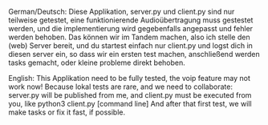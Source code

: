 German/Deutsch:
Diese Applikation, server.py und client.py sind nur teilweise getestet, eine funktionierende Audioübertragung muss gestestet werden, und die implementierung wird gegebenfalls angepasst und fehler werden behoben.
Das können wir im Tandem machen, also ich stelle den (web) Server bereit, und du startest einfach nur client.py und logst dich in diesen server ein, so dass wir ein ersten test machen, anschließend werden tasks gemacht, oder kleine probleme direkt behoben.

English:
This Applikation need to be fully tested, the voip feature may not work now! Because lokal tests are rare, and we need to collaborate: server.py will be published from me, and client.py must be executed from you, like python3 client.py [command line]
And after that first test, we will make tasks or fix it fast, if possible. 
